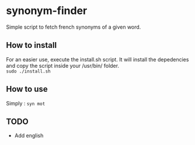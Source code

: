 # synonym-finder

Simple script to fetch french synonyms of a given word.

## How to install

For an easier use, execute the install.sh script. It will install the depedencies and copy the script inside your /usr/bin/ folder.  
`sudo ./install.sh`

## How to use

Simply : `syn mot`

## TODO

- Add english
